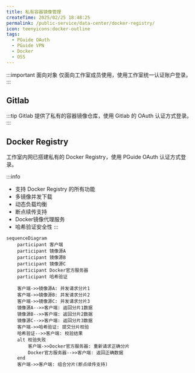 ```yaml
---
title: 私有容器镜像管理
createTime: 2025/02/25 18:48:25
permalink: /public-service/data-center/docker-registry/
icon: teenyicons:docker-outline
tags:
  - PGuide OAuth
  - PGuide VPN
  - Docker
  - OSS 
---
```


:::important 面向对象
仅面向工作室成员使用，使用工作室统一认证账户登录。
:::

## Gitlab

:::tip
Gitlab 提供了私有的容器镜像仓库，使用 Gitlab 的 OAuth 认证方式登录。
:::

## Docker Registry



工作室内网已搭建私有的 Docker Registry，使用 PGuide OAuth 认证方式登录。

:::info 
- 支持 Docker Registry 的所有功能
- 多镜像并发下载
- 动态负载均衡
- 断点续传支持
- Docker镜像代理服务
- 哈希验证安全性
:::

```mermaid
sequenceDiagram
    participant 客户端
    participant 镜像源A
    participant 镜像源B
    participant 镜像源C
    participant Docker官方服务器
    participant 哈希验证

    客户端->>镜像源A: 并发请求分片1
    客户端->>镜像源B: 并发请求分片2
    客户端->>镜像源C: 并发请求分片3
    镜像源A-->>客户端: 返回分片1数据
    镜像源B-->>客户端: 返回分片2数据
    镜像源C-->>客户端: 返回分片3数据
    客户端->>哈希验证: 提交分片校验
    哈希验证-->>客户端: 校验结果
    alt 校验失败
        客户端->>Docker官方服务器: 重新请求正确分片
        Docker官方服务器-->>客户端: 返回正确数据
    end
    客户端->>客户端: 组合分片(断点续传支持)
```
